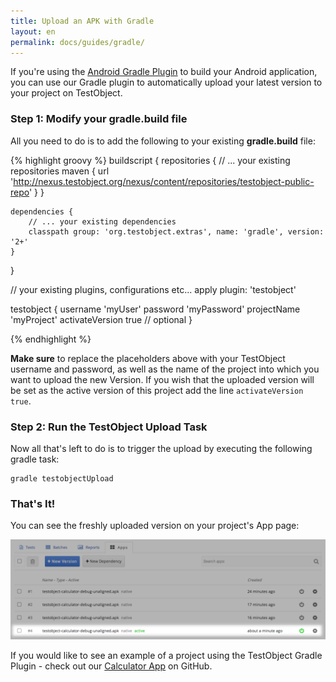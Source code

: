 ```yaml
---
title: Upload an APK with Gradle
layout: en
permalink: docs/guides/gradle/
---
```


If you're using the [Android Gradle Plugin](http://tools.android.com/tech-docs/new-build-system/user-guide) to build your Android application, you can use our Gradle plugin to automatically upload your latest version to your project on TestObject.
### Step 1: Modify your gradle.build file


All you need to do is to add the following to your existing **gradle.build** file:

{% highlight groovy %}
buildscript {
    repositories {
        // ... your existing repositories
        maven {
            url 'http://nexus.testobject.org/nexus/content/repositories/testobject-public-repo'
        }
    }

    dependencies {
        // ... your existing dependencies
        classpath group: 'org.testobject.extras', name: 'gradle', version: '2+'
    }
}

// your existing plugins, configurations etc...
apply plugin: 'testobject'

testobject {
    username 'myUser'
    password 'myPassword'
    projectName 'myProject'
    activateVersion true // optional
}

{% endhighlight %}

**Make sure** to replace the placeholders above with your TestObject username and password, as well as the name of the project into which you want to upload the new Version.
If you wish that the uploaded version will be set as the active version of this project add the line ```activateVersion true```.

### Step 2: Run the TestObject Upload Task

Now all that's left to do is to trigger the upload by executing the following gradle task:

```
gradle testobjectUpload
```

### That's It!

You can see the freshly uploaded version on your project's App page:

<img class="center shadow" src="/img/guides/gradle/gradle-01.png">

If you would like to see an example of a project using the TestObject Gradle Plugin - check out our [Calculator App](https://github.com/testobject/calculator) on GitHub.
